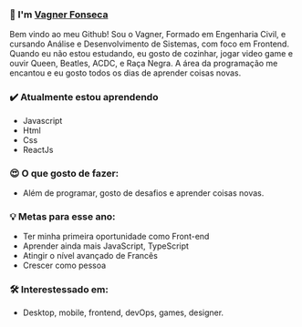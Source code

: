 
###  👋 I'm [Vagner Fonseca](https://www.linkedin.com/in/vagnercfonseca/)

Bem vindo ao meu Github! Sou o Vagner, Formado em Engenharia Civil, e cursando Análise e Desenvolvimento de Sistemas, com foco em Frontend.  Quando eu não estou estudando, eu gosto de cozinhar, jogar video game e ouvir Queen, Beatles, ACDC, e Raça Negra. 
A área da programação me encantou e eu gosto todos os dias de aprender coisas novas.

### ✔️ Atualmente estou aprendendo
- Javascript 
- Html
- Css
- ReactJs

### 😍 O que gosto de fazer:
- Além de programar, gosto de desafios e aprender coisas novas.

### 💡 Metas para esse ano:
- Ter minha primeira oportunidade como Front-end
- Aprender ainda mais JavaScript, TypeScript
- Atingir o nível avançado de Francês
- Crescer como pessoa

### 🛠 Interestessado em:
- Desktop, mobile, frontend, devOps, games, designer.
